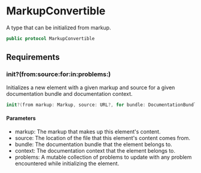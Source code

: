 # MarkupConvertible

A type that can be initialized from markup.

``` swift
public protocol MarkupConvertible 
```

## Requirements

### init?(from:​source:​for:​in:​problems:​)

Initializes a new element with a given markup and source for a given documentation bundle and documentation context.

``` swift
init?(from markup: Markup, source: URL?, for bundle: DocumentationBundle, in context: DocumentationContext, problems: inout [Problem])
```

#### Parameters

  - markup: The markup that makes up this element's content.
  - source: The location of the file that this element's content comes from.
  - bundle: The documentation bundle that the element belongs to.
  - context: The documentation context that the element belongs to.
  - problems: A mutable collection of problems to update with any problem encountered while initializing the element.
